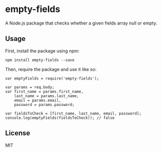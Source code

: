 # empty-fields

A Node.js package that checks whether a given fields array null or empty.
## Usage

First, install the package using npm:

    npm install empty-fields --save

Then, require the package and use it like so:

    var emptyFields = require('empty-fields');

    var params = req.body;
    var first_name = params.first_name,  
        last_name = params.last_name,
        email = params.email,
        password = params.password;

    var fieldsToCheck = [first_name, last_name, email, password];
    console.log(emptyFields(fieldsToCheck)); // false  

## License

MIT